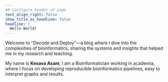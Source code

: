 ```yaml
---
## Configure header of page
text_align_right: false
show_title_as_headline: false
headline: |
  Hello World!
---
```


<!-- this is a subheadline -->

Welcome to "Decode and Deploy"—a blog where I dive into the complexities of bioinformatics, sharing the systems and insights that helped me in my research and teaching.   

My name is **Kesava Asam**, I am a Bioinformatician working in academia, where I focus on developing reproducible bioinformatics pipelines, easy to interpret graphs and results.